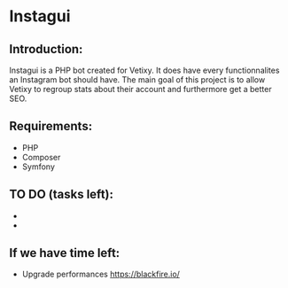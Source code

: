 # Instagui

## Introduction:

Instagui is a PHP bot created for Vetixy. It does have every functionnalites an Instagram bot should have. The main goal of this project is to allow Vetixy to regroup stats about their account and furthermore get a better SEO.

## Requirements:
- PHP
- Composer 
- Symfony

## TO DO (tasks left):
- 
- 

## If we have time left:
- Upgrade performances 
https://blackfire.io/